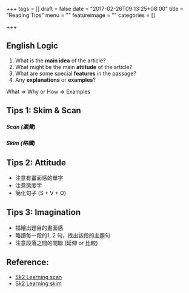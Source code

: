 +++
tags = []
draft = false
date = "2017-02-26T09:13:25+08:00"
title = "Reading Tips"
menu = ""
featureimage = ""
categories = []

+++

<!--more-->

## English Logic

1. What is the **main idea** of the article?
2. What might be the main **attitude** of the article?
3. What are some special **features** in the passage?
4. Any **explanations** or **examples**?


What => Why or How => Examples


## Tips 1: Skim & Scan

##### Scan (瀏覽)

##### Skim (略讀)

## Tips 2: Attitude

* 注意有畫面感的單字
* 注意態度字
* 簡化句子 (S + V + O)

## Tips 3: Imagination

* 描繪出題目的畫面感
* 略讀每一段的1, 2 句，找出該段的主題句
* 注意段落之間的關聯 (延伸 or 比較)

## Reference:

* [Sk2 Learning scan](http://sk2toefl.blogspot.tw/2013/04/part-1.html)
* [Sk2 Learning skim](http://sk2toefl.blogspot.tw/2013/07/part-2skim.html)
